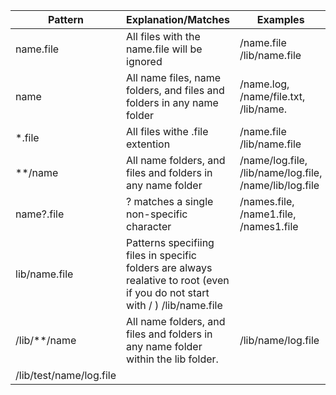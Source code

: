 

| Pattern  | Explanation/Matches | Examples |
| -------- | ------------------- | -------- |
| name.file| All files with the name.file will be ignored | /name.file /lib/name.file |
|name | All name files, name folders, and files and folders in any name folder | /name.log, /name/file.txt, /lib/name.|
|*.file | All files withe .file extention |	/name.file /lib/name.file |
|**/name | 	All name folders, and files and folders in any name folder |  /name/log.file, /lib/name/log.file, /name/lib/log.file |
|name?.file |	? matches a single non-specific character |	/names.file, /name1.file, /names1.file |
|lib/name.file | Patterns specifiing files in specific folders are always realative to root (even if you do not start with / ) /lib/name.file |
|/lib/**/name |	All name folders, and files and folders in any name folder within the lib folder.|	/lib/name/log.file
/lib/test/name/log.file |